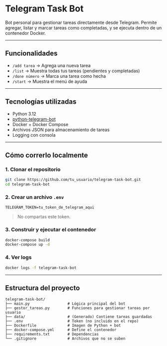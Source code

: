 # Telegram Task Bot

Bot personal para gestionar tareas directamente desde Telegram. Permite agregar, listar y marcar tareas como completadas, y se ejecuta dentro de un contenedor Docker.

---

## Funcionalidades

* `/add tarea` → Agrega una nueva tarea
* `/list` → Muestra todas tus tareas (pendientes y completadas)
* `/done número` → Marca una tarea como hecha
* `/start` → Muestra el menú de ayuda

---

## Tecnologías utilizadas

* Python 3.12
* [python-telegram-bot](https://github.com/python-telegram-bot/python-telegram-bot)
* Docker + Docker Compose
* Archivos JSON para almacenamiento de tareas
* Logging con consola

---

## Cómo correrlo localmente

### 1. Clonar el repositorio

```bash
git clone https://github.com/tu_usuario/telegram-task-bot.git
cd telegram-task-bot
```

### 2. Crear un archivo `.env`

```env
TELEGRAM_TOKEN=tu_token_de_telegram_aqui
```

> No compartas este token.&#x20;

### 3. Construir y ejecutar el contenedor

```bash
docker-compose build
docker-compose up -d
```

### 4. Ver logs

```bash
docker logs -f telegram-task-bot
```

---

## Estructura del proyecto

```
telegram-task-bot/
├── main.py                 # Lógica principal del bot
├── gestor_tareas.py        # Funciones para gestionar tareas por usuario
├── data/                   # (Generado) Contiene tareas guardadas
├── .env                    # Token (no incluido en el repo)
├── Dockerfile              # Imagen de Python + bot
├── docker-compose.yml      # Define el contenedor
├── requirements.txt        # Dependencias
└── .gitignore              # Archivos que no se suben
```
